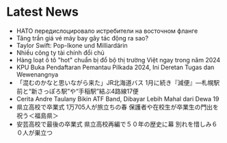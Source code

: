 # Latest News
-  НАТО передислоцировало истребители на восточном фланге
-  Tăng trần giá vé máy bay gây tác động ra sao?
-  Taylor Swift: Pop-Ikone und Milliardärin
-  Nhiều công ty tài chính đổi chủ
-  Hàng loạt ô tô "hot" chuẩn bị đổ bộ thị trường Việt ngay trong năm 2024
-  KPU Buka Pendaftaran Pemantau Pilkada 2024, Ini Deretan Tugas dan Wewenangnya
-  「混むのかなと思いながら来た」JR北海道バス 1月に続き『減便』―札幌駅前と“新さっぽろ駅”や“手稲駅”結ぶ4路線17便
-  Cerita Andre Taulany Bikin ATF Band, Dibayar Lebih Mahal dari Dewa 19
-  県立高校で卒業式 1万705人が旅立ちの春 保護者や在校生が卒業生の門出を祝う＜福島県＞
-  安芸高校で最後の卒業式 県立高校再編で５０年の歴史に幕 別れを惜しみ６０人が巣立つ
